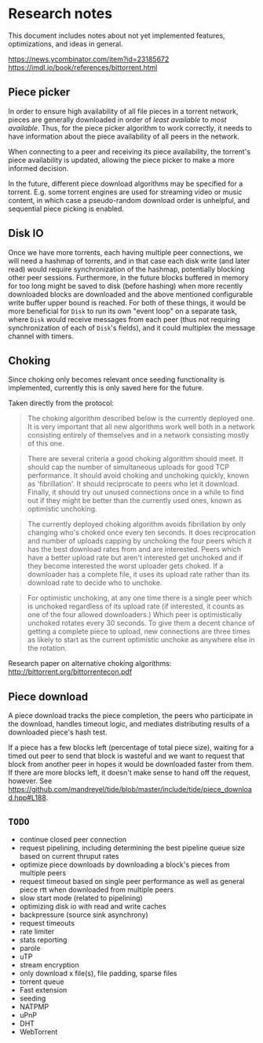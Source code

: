 # Research notes

This document includes notes about not yet implemented features, optimizations,
and ideas in general.


https://news.ycombinator.com/item?id=23185672
https://imdl.io/book/references/bittorrent.html


## Piece picker

In order to ensure high availability of all file pieces in a torrent network,
pieces are generally downloaded in order of _least available_ to _most
available_. Thus, for the piece picker algorithm to work correctly, it needs to
have information about the piece availability of all peers in the network.

When connecting to a peer and receiving its piece availability, the torrent's
piece availability is updated, allowing the piece picker to make a more informed
decision.

In the future, different piece download algorithms may be specified for a
torrent. E.g. some torrent engines are used for streaming video or music
content, in which case a pseudo-random download order is unhelpful, and
sequential piece picking is enabled.


## Disk IO

Once we have more torrents, each having multiple peer connections, we will need
a hashmap of torrents, and in that case each disk write (and later read) would
require synchronization of the hashmap, potentially blocking other peer
sessions.  Furthermore, in the future blocks buffered in memory for too long
might be saved to disk (before hashing) when more recently downloaded blocks are
downloaded and the above mentioned configurable write buffer upper bound is
reached. For both of these things, it would be more beneficial for `Disk` to run
its own "event loop" on a separate task, where `Disk` would receive messages
from each peer (thus not requiring synchronization of each of `Disk`'s fields),
and it could multiplex the message channel with timers.


## Choking

Since choking only becomes relevant once seeding functionality is implemented,
currently this is only saved here for the future.

Taken directly  from the protocol:

> The choking algorithm described below is the currently deployed one. It is very
> important that all new algorithms work well both in a network consisting
> entirely of themselves and in a network consisting mostly of this one.

> There are several criteria a good choking algorithm should meet. It should cap
> the number of simultaneous uploads for good TCP performance. It should avoid
> choking and unchoking quickly, known as 'fibrillation'. It should reciprocate to
> peers who let it download. Finally, it should try out unused connections once in
> a while to find out if they might be better than the currently used ones, known
> as optimistic unchoking.

> The currently deployed choking algorithm avoids fibrillation by only changing
> who's choked once every ten seconds. It does reciprocation and number of uploads
> capping by unchoking the four peers which it has the best download rates from
> and are interested. Peers which have a better upload rate but aren't interested
> get unchoked and if they become interested the worst uploader gets choked. If a
> downloader has a complete file, it uses its upload rate rather than its download
> rate to decide who to unchoke.

> For optimistic unchoking, at any one time there is a single peer which is
> unchoked regardless of its upload rate (if interested, it counts as one of the
> four allowed downloaders.) Which peer is optimistically unchoked rotates every
> 30 seconds. To give them a decent chance of getting a complete piece to upload,
> new connections are three times as likely to start as the current optimistic
> unchoke as anywhere else in the rotation.

Research paper on alternative choking algorithms:
http://bittorrent.org/bittorrentecon.pdf


## Piece download

A piece download tracks the piece completion, the peers who participate in the
  download, handles timeout logic, and mediates distributing results of a
  downloaded piece's hash test.

If a piece has a few blocks left (percentage of total piece size), waiting for
a timed out peer to send that block is wasteful and we want to request that
block from another peer in hopes it would be downloaded faster from them. If
there are more blocks left, it doesn't make sense to hand off the request,
however. See
https://github.com/mandreyel/tide/blob/master/include/tide/piece_download.hpp#L188.



## `TODO`

- continue closed peer connection
- request pipelining, including determining the best pipeline queue size based
  on current thruput rates
- optimize piece downloads by downloading a block's pieces from multiple peers
- request timeout based on single peer performance as well as general piece rtt
  when downloaded from multiple peers
- slow start mode (related to pipelining)
- optimizing disk io with read and write caches
- backpressure (source sink asynchrony)
- request timeouts
- rate limiter
- stats reporting
- parole
- uTP
- stream encryption
- only download x file(s), file padding, sparse files
- torrent queue
- Fast extension
- seeding
- NATPMP
- uPnP
- DHT
- WebTorrent
